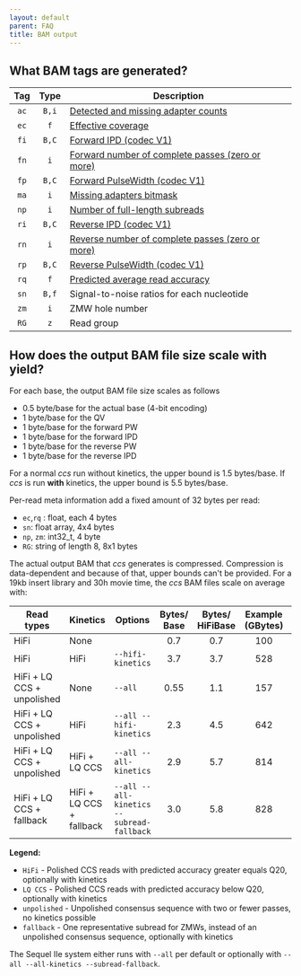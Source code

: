 ```yaml
---
layout: default
parent: FAQ
title: BAM output
---
```


## What BAM tags are generated?

|  Tag  | Type  |                                        Description                                         |
| :---: | :---: | ------------------------------------------------------------------------------------------ |
| `ac`  | `B,i` | [Detected and missing adapter counts](/faq/missing-adapters)                               |
| `ec`  |  `f`  | [Effective coverage](/faq/accuracy-vs-passes#how-is-number-of-passes-computed)             |
| `fi`  | `B,C` | [Forward IPD (codec V1)](/faq/kinetics)                                                    |
| `fn`  |  `i`  | [Forward number of complete passes (zero or more)](/faq/kinetics)                          |
| `fp`  | `B,C` | [Forward PulseWidth (codec V1)](/faq/kinetics)                                             |
| `ma`  |  `i`  | [Missing adapters bitmask](/faq/missing-adapters)                                          |
| `np`  |  `i`  | [Number of full-length subreads](/faq/accuracy-vs-passes#how-is-number-of-passes-computed) |
| `ri`  | `B,C` | [Reverse IPD (codec V1)](/faq/kinetics)                                                    |
| `rn`  |  `i`  | [Reverse number of complete passes (zero or more)](/faq/kinetics)                          |
| `rp`  | `B,C` | [Reverse PulseWidth (codec V1)](/faq/kinetics)                                             |
| `rq`  |  `f`  | [Predicted average read accuracy](/how-does-ccs-work#9-qv-calculation)                     |
| `sn`  | `B,f` | Signal-to-noise ratios for each nucleotide                                                 |
| `zm`  |  `i`  | ZMW hole number                                                                            |
| `RG`  |  `z`  | Read group                                                                                 |


## How does the output BAM file size scale with yield?
For each base, the output BAM file size scales as follows
 - 0.5 byte/base for the actual base (4-bit encoding)
 - 1 byte/base for the QV
 - 1 byte/base for the forward PW
 - 1 byte/base for the forward IPD
 - 1 byte/base for the reverse PW
 - 1 byte/base for the reverse IPD

For a normal _ccs_ run without kinetics, the upper bound is 1.5 bytes/base.
If _ccs_ is run **with** kinetics, the upper bound is 5.5 bytes/base.

Per-read meta information add a fixed amount of 32 bytes per read:
 - `ec`,`rq` : float, each 4 bytes
 - `sn`: float array, 4x4 bytes
 - `np`, `zm`: int32_t, 4 byte
 - `RG`: string of length 8, 8x1 bytes

The actual output BAM that _ccs_ generates is compressed. Compression is
data-dependent and because of that, upper bounds can't be provided.
For a 19kb insert library and 30h movie time, the _ccs_ BAM files scale on
average with:

| Read types                 | Kinetics                 | Options                                   | Bytes/<br>Base | Bytes/<br>HiFiBase | Example<br>(GBytes) | Example<br>(GBytes) |
|----------------------------|--------------------------|-------------------------------------------|:--------------:|:------------------:|:-------------------:|:-------------------:|
| HiFi                       | None                     |                                           |      0.7       |        0.7         |         100         |         63          |
| HiFi                       | HiFi                     | `--hifi-kinetics`                         |      3.7       |        3.7         |         528         |         336         |
| HiFi + LQ CCS + unpolished | None                     | `--all`                                   |      0.55      |        1.1         |         157         |         100         |
| HiFi + LQ CCS + unpolished | HiFi                     | `--all --hifi-kinetics`                   |      2.3       |        4.5         |         642         |         409         |
| HiFi + LQ CCS + unpolished | HiFi + LQ CCS            | `--all --all-kinetics`                    |      2.9       |        5.7         |         814         |         518         |
| HiFi + LQ CCS + fallback   | HiFi + LQ CCS + fallback | `--all --all-kinetics --subread-fallback` |      3.0       |        5.8         |         828         |         527         |

**Legend:**
 - `HiFi` - Polished CCS reads with predicted accuracy greater equals Q20, optionally with kinetics
 - `LQ CCS` - Polished CCS reads with predicted accuracy below Q20, optionally with kinetics
 - `unpolished` - Unpolished consensus sequence with two or fewer passes, no kinetics possible
 - `fallback` - One representative subread for ZMWs, instead of an unpolished consensus sequence, optionally with kinetics

The Sequel IIe system either runs with `--all` per default or optionally with `--all --all-kinetics --subread-fallback`.
